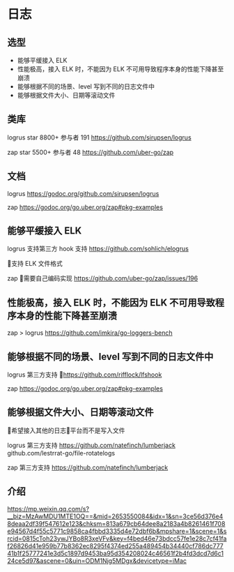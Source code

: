 # 日志

## 选型

- 能够平缓接入 ELK
- 性能极高，接入 ELK 时，不能因为 ELK 不可用导致程序本身的性能下降甚至崩溃
- 能够根据不同的场景、level 写到不同的日志文件中
- 能够根据文件大小、日期等滚动文件

## 类库

logrus star 8800+ 参与者 191
https://github.com/sirupsen/logrus

zap star 5500+ 参与者 48
https://github.com/uber-go/zap

## 文档

logrus
https://godoc.org/github.com/sirupsen/logrus

zap
https://godoc.org/go.uber.org/zap#pkg-examples


## 能够平缓接入 ELK

logrus 支持第三方 hook 支持
https://github.com/sohlich/elogrus

支持 ELK 文件格式

zap 需要自己编码实现
https://github.com/uber-go/zap/issues/196

## 性能极高，接入 ELK 时，不能因为 ELK 不可用导致程序本身的性能下降甚至崩溃

zap > logrus
https://github.com/imkira/go-loggers-bench


## 能够根据不同的场景、level 写到不同的日志文件中

logrus
第三方支持
https://github.com/rifflock/lfshook

zap
https://godoc.org/go.uber.org/zap#pkg-examples

## 能够根据文件大小、日期等滚动文件

希望接入其他的日志平台而不是写入文件

logrus 第三方支持
https://github.com/natefinch/lumberjack
github.com/lestrrat-go/file-rotatelogs

zap 第三方支持
https://github.com/natefinch/lumberjack


## 介绍
https://mp.weixin.qq.com/s?__biz=MzAwMDU1MTE1OQ==&mid=2653550084&idx=1&sn=3ce56d376e48deaa2df39f547612e123&chksm=813a679cb64dee8a2183a4b8261461f708e94567d4f55c5771c9858ca4fbbd3335d4e72dbf6b&mpshare=1&scene=1&srcid=0815cToh23ywJYBo8R3xeVFv&key=f4bed46e73bdcc57fe1e28c7cf41faf26826d41e959b77b8362ec8295f4374ed255a489454b34440cf786dc77741b1f25777241e3d5c1897d9453ba95d354208024c46561f2b4fd3dcd7d6c124ce5d97&ascene=0&uin=ODM1Njg5MDgx&devicetype=iMac
